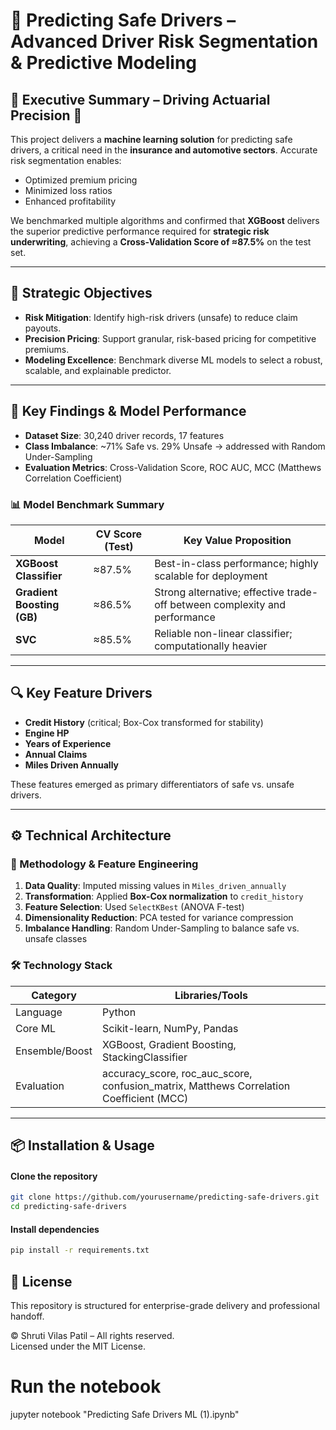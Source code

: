 # 🚗 Predicting Safe Drivers – Advanced Driver Risk Segmentation & Predictive Modeling  

## 📝 Executive Summary – Driving Actuarial Precision 🎯  
This project delivers a **machine learning solution** for predicting safe drivers, a critical need in the **insurance and automotive sectors**. Accurate risk segmentation enables:  
- Optimized premium pricing  
- Minimized loss ratios  
- Enhanced profitability  

We benchmarked multiple algorithms and confirmed that **XGBoost** delivers the superior predictive performance required for **strategic risk underwriting**, achieving a **Cross-Validation Score of ≈87.5%** on the test set.  

---

## 🎯 Strategic Objectives  
- **Risk Mitigation**: Identify high-risk drivers (unsafe) to reduce claim payouts.  
- **Precision Pricing**: Support granular, risk-based pricing for competitive premiums.  
- **Modeling Excellence**: Benchmark diverse ML models to select a robust, scalable, and explainable predictor.  

---

## 🔑 Key Findings & Model Performance  

- **Dataset Size**: 30,240 driver records, 17 features  
- **Class Imbalance**: ~71% Safe vs. 29% Unsafe → addressed with Random Under-Sampling  
- **Evaluation Metrics**: Cross-Validation Score, ROC AUC, MCC (Matthews Correlation Coefficient)  

### 📊 Model Benchmark Summary  

| **Model**                | **CV Score (Test)** | **Key Value Proposition** |
|---------------------------|---------------------|----------------------------|
| **XGBoost Classifier**    | ≈87.5%              | Best-in-class performance; highly scalable for deployment |
| **Gradient Boosting (GB)**| ≈86.5%              | Strong alternative; effective trade-off between complexity and performance |
| **SVC**                   | ≈85.5%              | Reliable non-linear classifier; computationally heavier |

---

## 🔍 Key Feature Drivers  
- **Credit History** (critical; Box-Cox transformed for stability)  
- **Engine HP**  
- **Years of Experience**  
- **Annual Claims**  
- **Miles Driven Annually**  

These features emerged as primary differentiators of safe vs. unsafe drivers.  

---

## ⚙️ Technical Architecture  

### 🔧 Methodology & Feature Engineering  
1. **Data Quality**: Imputed missing values in `Miles_driven_annually`  
2. **Transformation**: Applied **Box-Cox normalization** to `credit_history`  
3. **Feature Selection**: Used `SelectKBest` (ANOVA F-test)  
4. **Dimensionality Reduction**: PCA tested for variance compression  
5. **Imbalance Handling**: Random Under-Sampling to balance safe vs. unsafe classes  

### 🛠️ Technology Stack  

| **Category**   | **Libraries/Tools** |
|----------------|----------------------|
| Language       | Python |
| Core ML        | Scikit-learn, NumPy, Pandas |
| Ensemble/Boost | XGBoost, Gradient Boosting, StackingClassifier |
| Evaluation     | accuracy_score, roc_auc_score, confusion_matrix, Matthews Correlation Coefficient (MCC) |

---

## 📦 Installation & Usage  


#### Clone the repository
```bash
git clone https://github.com/yourusername/predicting-safe-drivers.git
cd predicting-safe-drivers
```
#### Install dependencies
```bash
pip install -r requirements.txt
```

## 📜 License  
This repository is structured for enterprise-grade delivery and professional handoff. 

© Shruti Vilas Patil – All rights reserved.  
Licensed under the MIT License.

# Run the notebook
jupyter notebook "Predicting Safe Drivers ML (1).ipynb"
